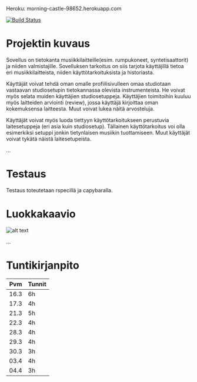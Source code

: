 Heroku: morning-castle-98652.herokuapp.com

[![Build Status](https://travis-ci.org/sambo1111/synthspot.png)](https://travis-ci.org/sambo1111/synthspot)

# Projektin kuvaus
Sovellus on tietokanta musiikkilaitteille(esim. rumpukoneet, syntetisaattorit) ja niiden valmistajille. Sovelluksen tarkoitus on siis tarjota käyttäjillä tietoa eri musiikkilaitteista, niiden käyttötarkoituksista ja historiasta.

Käyttäjät voivat tehdä oman omalle profiilisivulleen omaa studiotaan vastaavan studiosetupin tietokannassa olevista instrumenteista. He voivat myös selata muiden käyttäjien studiosetuppeja. Käyttäjien toimitoihin kuuluu myös laitteiden arviointi (review), jossa käyttäjä kirjoittaa oman kokemuksensa laitteesta. Muut voivat lukea näitä arvosteluja.

Käyttäjät voivat myös luoda tiettyyn käyttötarkoitukseen perustuvia laitesetuppeja (eri asia kuin studiosetup). Tällainen käyttötarkoitus voi olla esimerkiksi setuppi jonkin tietynlaisen musiikin tuottamiseen. Muut käyttäjät voivat tykätä näistä laitesetupeista.

...

# Testaus
Testaus toteutetaan rspecillä ja capybaralla.

# Luokkakaavio
![alt text](https://github.com/sambo1111/synthspot/blob/master/luokkakaavio_v2.jpg)

...

# Tuntikirjanpito
|Pvm|Tunnit|
|---|------|
|16.3|6h|
|17.3|4h|
|21.3|5h|
|22.3|4h|
|28.3|4h|
|29.3|4h|
|30.3|3h|
|03.4|4h|
|04.4|3h|
